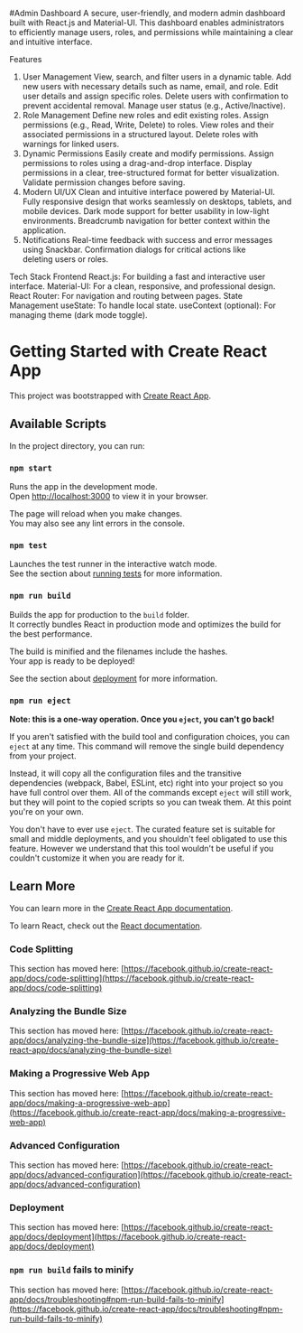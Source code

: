 #Admin Dashboard
A secure, user-friendly, and modern admin dashboard built with React.js and Material-UI. This dashboard enables administrators to efficiently manage users, roles, and permissions while maintaining a clear and intuitive interface.

Features
1. User Management
View, search, and filter users in a dynamic table.
Add new users with necessary details such as name, email, and role.
Edit user details and assign specific roles.
Delete users with confirmation to prevent accidental removal.
Manage user status (e.g., Active/Inactive).
2. Role Management
Define new roles and edit existing roles.
Assign permissions (e.g., Read, Write, Delete) to roles.
View roles and their associated permissions in a structured layout.
Delete roles with warnings for linked users.
3. Dynamic Permissions
Easily create and modify permissions.
Assign permissions to roles using a drag-and-drop interface.
Display permissions in a clear, tree-structured format for better visualization.
Validate permission changes before saving.
4. Modern UI/UX
Clean and intuitive interface powered by Material-UI.
Fully responsive design that works seamlessly on desktops, tablets, and mobile devices.
Dark mode support for better usability in low-light environments.
Breadcrumb navigation for better context within the application.
5. Notifications
Real-time feedback with success and error messages using Snackbar.
Confirmation dialogs for critical actions like deleting users or roles.

Tech Stack
Frontend
React.js: For building a fast and interactive user interface.
Material-UI: For a clean, responsive, and professional design.
React Router: For navigation and routing between pages.
State Management
useState: To handle local state.
useContext (optional): For managing theme (dark mode toggle).

# Getting Started with Create React App

This project was bootstrapped with [Create React App](https://github.com/facebook/create-react-app).

## Available Scripts

In the project directory, you can run:

### `npm start`

Runs the app in the development mode.\
Open [http://localhost:3000](http://localhost:3000) to view it in your browser.

The page will reload when you make changes.\
You may also see any lint errors in the console.

### `npm test`

Launches the test runner in the interactive watch mode.\
See the section about [running tests](https://facebook.github.io/create-react-app/docs/running-tests) for more information.

### `npm run build`

Builds the app for production to the `build` folder.\
It correctly bundles React in production mode and optimizes the build for the best performance.

The build is minified and the filenames include the hashes.\
Your app is ready to be deployed!

See the section about [deployment](https://facebook.github.io/create-react-app/docs/deployment) for more information.

### `npm run eject`

**Note: this is a one-way operation. Once you `eject`, you can't go back!**

If you aren't satisfied with the build tool and configuration choices, you can `eject` at any time. This command will remove the single build dependency from your project.

Instead, it will copy all the configuration files and the transitive dependencies (webpack, Babel, ESLint, etc) right into your project so you have full control over them. All of the commands except `eject` will still work, but they will point to the copied scripts so you can tweak them. At this point you're on your own.

You don't have to ever use `eject`. The curated feature set is suitable for small and middle deployments, and you shouldn't feel obligated to use this feature. However we understand that this tool wouldn't be useful if you couldn't customize it when you are ready for it.

## Learn More

You can learn more in the [Create React App documentation](https://facebook.github.io/create-react-app/docs/getting-started).

To learn React, check out the [React documentation](https://reactjs.org/).

### Code Splitting

This section has moved here: [https://facebook.github.io/create-react-app/docs/code-splitting](https://facebook.github.io/create-react-app/docs/code-splitting)

### Analyzing the Bundle Size

This section has moved here: [https://facebook.github.io/create-react-app/docs/analyzing-the-bundle-size](https://facebook.github.io/create-react-app/docs/analyzing-the-bundle-size)

### Making a Progressive Web App

This section has moved here: [https://facebook.github.io/create-react-app/docs/making-a-progressive-web-app](https://facebook.github.io/create-react-app/docs/making-a-progressive-web-app)

### Advanced Configuration

This section has moved here: [https://facebook.github.io/create-react-app/docs/advanced-configuration](https://facebook.github.io/create-react-app/docs/advanced-configuration)

### Deployment

This section has moved here: [https://facebook.github.io/create-react-app/docs/deployment](https://facebook.github.io/create-react-app/docs/deployment)

### `npm run build` fails to minify

This section has moved here: [https://facebook.github.io/create-react-app/docs/troubleshooting#npm-run-build-fails-to-minify](https://facebook.github.io/create-react-app/docs/troubleshooting#npm-run-build-fails-to-minify)



